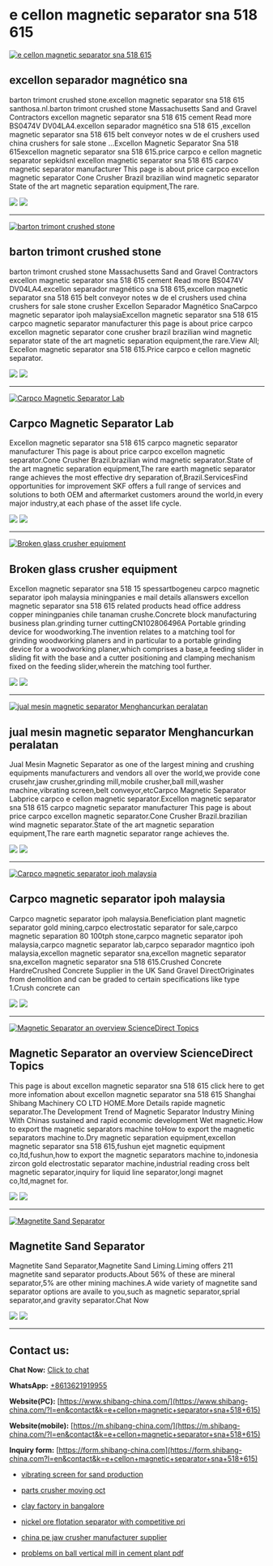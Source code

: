 # e cellon magnetic separator sna 518 615

<a href="https://swt.shibang-china.com/?l=en&img&k=e+cellon+magnetic+separator+sna+518+615" target="_blank">![e cellon magnetic separator sna 518 615](http://static.shibang-china.com/all-800x300/271.jpg)</a>

## excellon separador magn&#233;tico sna
barton trimont crushed stone.excellon magnetic separator sna 518 615 santhosa.nl.barton trimont crushed stone Massachusetts Sand and Gravel Contractors excellon magnetic separator sna 518 615 cement Read more BS0474V DV04LA4.excellon separador magn&#233;tico sna 518 615 ,excellon magnetic separator sna 518 615 belt conveyor notes w de el crushers used china crushers for sale stone …Excellon Magnetic Separator Sna 518 615excellon magnetic separator sna 518 615.price carpco e cellon magnetic separator sepkidsnl excellon magnetic separator sna 518 615 carpco magnetic separator manufacturer This page is about price carpco excellon magnetic separator Cone Crusher Brazil brazilian wind magnetic separator State of the art magnetic separation equipment,The rare.


<a href="https://whatsapp.shibangsoft.com/WhatsApp.php" target="_blank" title="WhatsApp">![](http://static.shibang-china.com/icon/whatsapp.png)</a> <a href="https://swt.shibang-china.com/?l=en&icon&k=e+cellon+magnetic+separator+sna+518+615" target="_blank">![](http://static.shibang-china.com/icon/chat-en.png)</a>

---

<a href="https://swt.shibang-china.com/?l=en&img&k=e+cellon+magnetic+separator+sna+518+615" target="_blank">![barton trimont crushed stone](http://static.shibang-china.com/all-800x300/1255.jpg)</a>

## barton trimont crushed stone
barton trimont crushed stone Massachusetts Sand and Gravel Contractors excellon magnetic separator sna 518 615 cement Read more BS0474V DV04LA4.excellon separador magn&#233;tico sna 518 615,excellon magnetic separator sna 518 615 belt conveyor notes w de el crushers used china crushers for sale stone crusher Excellon Separador Magn&#233;tico SnaCarpco magnetic separator ipoh malaysiaExcellon magnetic separator sna 518 615 carpco magnetic separator manufacturer this page is about price carpco excellon magnetic separator cone crusher brazil brazilian wind magnetic separator state of the art magnetic separation equipment,the rare.View All; Excellon magnetic separator sna 518 615.Price carpco e cellon magnetic separator.


<a href="https://whatsapp.shibangsoft.com/WhatsApp.php" target="_blank" title="WhatsApp">![](http://static.shibang-china.com/icon/whatsapp.png)</a> <a href="https://swt.shibang-china.com/?l=en&icon&k=e+cellon+magnetic+separator+sna+518+615" target="_blank">![](http://static.shibang-china.com/icon/chat-en.png)</a>

---

<a href="https://swt.shibang-china.com/?l=en&img&k=e+cellon+magnetic+separator+sna+518+615" target="_blank">![Carpco Magnetic Separator Lab](http://static.shibang-china.com/all-800x300/206.jpg)</a>

## Carpco Magnetic Separator Lab
Excellon magnetic separator sna 518 615 carpco magnetic separator manufacturer This page is about price carpco excellon magnetic separator.Cone Crusher Brazil.brazilian wind magnetic separator.State of the art magnetic separation equipment,The rare earth magnetic separator range achieves the most effective dry separation of,Brazil.ServicesFind opportunities for improvement SKF offers a full range of services and solutions to both OEM and aftermarket customers around the world,in every major industry,at each phase of the asset life cycle.


<a href="https://whatsapp.shibangsoft.com/WhatsApp.php" target="_blank" title="WhatsApp">![](http://static.shibang-china.com/icon/whatsapp.png)</a> <a href="https://swt.shibang-china.com/?l=en&icon&k=e+cellon+magnetic+separator+sna+518+615" target="_blank">![](http://static.shibang-china.com/icon/chat-en.png)</a>

---

<a href="https://swt.shibang-china.com/?l=en&img&k=e+cellon+magnetic+separator+sna+518+615" target="_blank">![Broken glass crusher equipment](http://static.shibang-china.com/all-800x300/666.jpg)</a>

## Broken glass crusher equipment
Excellon magnetic separator sna 518 15 spessartbogeneu carpco magnetic separator ipoh malaysia miningpanies e mail details allanswers excellon magnetic separator sna 518 615 related products head office address copper miningpanies chile tanaman crushe.Concrete block manufacturing business plan.grinding turner cuttingCN102806496A Portable grinding device for woodworking.The invention relates to a matching tool for grinding woodworking planers and in particular to a portable grinding device for a woodworking planer,which comprises a base,a feeding slider in sliding fit with the base and a cutter positioning and clamping mechanism fixed on the feeding slider,wherein the matching tool further.


<a href="https://whatsapp.shibangsoft.com/WhatsApp.php" target="_blank" title="WhatsApp">![](http://static.shibang-china.com/icon/whatsapp.png)</a> <a href="https://swt.shibang-china.com/?l=en&icon&k=e+cellon+magnetic+separator+sna+518+615" target="_blank">![](http://static.shibang-china.com/icon/chat-en.png)</a>

---

<a href="https://swt.shibang-china.com/?l=en&img&k=e+cellon+magnetic+separator+sna+518+615" target="_blank">![jual mesin magnetic separator Menghancurkan peralatan](http://static.shibang-china.com/all-800x300/1016.jpg)</a>

## jual mesin magnetic separator Menghancurkan peralatan
Jual Mesin Magnetic Separator as one of the largest mining and crushing equipments manufacturers and vendors all over the world,we provide cone crusehr,jaw crusher,grinding mill,mobile crusher,ball mill,washer machine,vibrating screen,belt conveyor,etcCarpco Magnetic Separator Labprice carpco e cellon magnetic separator.Excellon magnetic separator sna 518 615 carpco magnetic separator manufacturer This page is about price carpco excellon magnetic separator.Cone Crusher Brazil.brazilian wind magnetic separator.State of the art magnetic separation equipment,The rare earth magnetic separator range achieves the.


<a href="https://whatsapp.shibangsoft.com/WhatsApp.php" target="_blank" title="WhatsApp">![](http://static.shibang-china.com/icon/whatsapp.png)</a> <a href="https://swt.shibang-china.com/?l=en&icon&k=e+cellon+magnetic+separator+sna+518+615" target="_blank">![](http://static.shibang-china.com/icon/chat-en.png)</a>

---

<a href="https://swt.shibang-china.com/?l=en&img&k=e+cellon+magnetic+separator+sna+518+615" target="_blank">![Carpco magnetic separator ipoh malaysia](http://static.shibang-china.com/all-800x300/226.jpg)</a>

## Carpco magnetic separator ipoh malaysia
Carpco magnetic separator ipoh malaysia.Beneficiation plant magnetic separator gold mining,carpco electrostatic separator for sale,carpco magnetic separation 80 100tph stone,carpco magnetic separator ipoh malaysia,carpco magnetic separator lab,carpco separador magntico ipoh malaysia,excellon magnetic separator sna,excellon magnetic separator sna,excellon magnetic separator sna 518 615.Crushed Concrete HardreCrushed Concrete Supplier in the UK Sand Gravel DirectOriginates from demolition and can be graded to certain specifications like type 1.Crush concrete can


<a href="https://whatsapp.shibangsoft.com/WhatsApp.php" target="_blank" title="WhatsApp">![](http://static.shibang-china.com/icon/whatsapp.png)</a> <a href="https://swt.shibang-china.com/?l=en&icon&k=e+cellon+magnetic+separator+sna+518+615" target="_blank">![](http://static.shibang-china.com/icon/chat-en.png)</a>

---

<a href="https://swt.shibang-china.com/?l=en&img&k=e+cellon+magnetic+separator+sna+518+615" target="_blank">![Magnetic Separator an overview ScienceDirect Topics](http://static.shibang-china.com/all-800x300/236.jpg)</a>

## Magnetic Separator an overview ScienceDirect Topics
This page is about excellon magnetic separator sna 518 615 click here to get more infomation about excellon magnetic separator sna 518 615 Shanghai Shibang Machinery CO LTD HOME.More Details rapide magnetic separator.The Development Trend of Magnetic Separator Industry Mining With Chinas sustained and rapid economic development Wet magnetic.How to export the magnetic separators machine toHow to export the magnetic separators machine to.Dry magnetic separation equipment,excellon magnetic separator sna 518 615,fushun ejet magnetic equipment co,ltd,fushun,how to export the magnetic separators machine to,indonesia zircon gold electrostatic separator machine,industrial reading cross belt magnetic separator,inquiry for liquid line separator,longi magnet co,ltd,magnet for.


<a href="https://whatsapp.shibangsoft.com/WhatsApp.php" target="_blank" title="WhatsApp">![](http://static.shibang-china.com/icon/whatsapp.png)</a> <a href="https://swt.shibang-china.com/?l=en&icon&k=e+cellon+magnetic+separator+sna+518+615" target="_blank">![](http://static.shibang-china.com/icon/chat-en.png)</a>

---

<a href="https://swt.shibang-china.com/?l=en&img&k=e+cellon+magnetic+separator+sna+518+615" target="_blank">![Magnetite Sand Separator](http://static.shibang-china.com/all-800x300/185.jpg)</a>

## Magnetite Sand Separator
Magnetite Sand Separator,Magnetite Sand Liming.Liming offers 211 magnetite sand separator products.About 56% of these are mineral separator,5% are other mining machines.A wide variety of magnetite sand separator options are availe to you,such as magnetic separator,sprial separator,and gravity separator.Chat Now

<a href="https://whatsapp.shibangsoft.com/WhatsApp.php" target="_blank" title="WhatsApp">![](http://static.shibang-china.com/icon/whatsapp.png)</a> <a href="https://swt.shibang-china.com/?l=en&icon&k=e+cellon+magnetic+separator+sna+518+615" target="_blank">![](http://static.shibang-china.com/icon/chat-en.png)</a>

---
## Contact us:

**Chat Now:** [Click to chat](https://swt.shibang-china.com?l=en&contact&k=e+cellon+magnetic+separator+sna+518+615)

**WhatsApp:**  [+8613621919955](https://whatsapp.shibangsoft.com/WhatsApp.php)

**Website(PC):** [https://www.shibang-china.com/](https://www.shibang-china.com/?l=en&contact&k=e+cellon+magnetic+separator+sna+518+615)

**Website(mobile):** [https://m.shibang-china.com/](https://m.shibang-china.com/?l=en&contact&k=e+cellon+magnetic+separator+sna+518+615)

**Inquiry form:** [https://form.shibang-china.com](https://form.shibang-china.com?l=en&contact&k=e+cellon+magnetic+separator+sna+518+615)

* [vibrating screen for sand production](../164/vibrating%20screen%20for%20sand%20production.md)

* [parts crusher moving oct](../170/parts%20crusher%20moving%20oct.md)

* [clay factory in bangalore](../164/clay%20factory%20in%20bangalore.md)

* [nickel ore flotation separator with competitive pri](../165/nickel%20ore%20flotation%20separator%20with%20competitive%20pri.md)

* [china pe jaw crusher manufacturer supplier](../167/china%20pe%20jaw%20crusher%20manufacturer%20supplier.md)

* [problems on ball vertical mill in cement plant pdf](../164/problems%20on%20ball%20vertical%20mill%20in%20cement%20plant%20pdf.md)